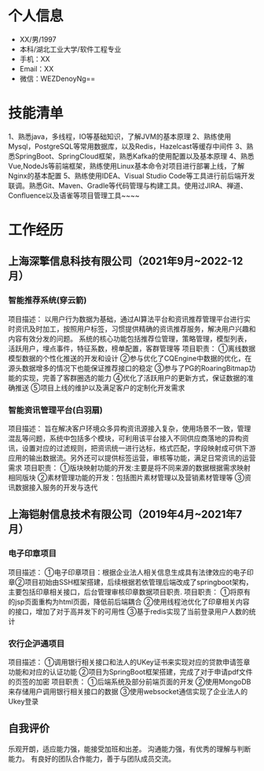 # 个人信息

- XX/男/1997
- 本科/湖北工业大学/软件工程专业
- 手机：XX
- Email：XX
- 微信：WEZDenoyNg==


# 技能清单
1、熟悉java，多线程，IO等基础知识，了解JVM的基本原理
2、熟练使用Mysql，PostgreSQL等常用数据库，以及Redis，Hazelcast等缓存中间件
3、熟悉SpringBoot、SpringCloud框架，熟悉Kafka的使用配置以及基本原理
4、熟悉Vue,NodeJs等前端框架，熟练使用Linux基本命令对项目进行部署上线，了解Nginx的基本配置
5、熟练使用IDEA、Visual Studio Code等工具进行前后端开发联调。熟悉Git、Maven、Gradle等代码管理与构建工具。使用过JIRA、禅道、Confluence以及语雀等项目管理工具~~~~
      
# 工作经历
## 上海深擎信息科技有限公司（2021年9月~2022-12月）

### 智能推荐系统(穿云箭) 
  项目描述：
        以用户行为数据为基础，通过AI算法平台和资讯推荐管理平台进行实时资讯及时加工，按照用户标签，习惯提供精确的资讯推荐服务，解决用户兴趣和内容有效分发的问题。
系统的核心功能包括推荐位管理，策略管理，模型列表，活跃用户，埋点事件，特征系数，榜单配置，客群管理等
  项目职责：
    ①离线数据模型数据的个性化推送的开发和设计
    ②参与优化了CQEngine中数据的优化，在源头数据增多的情况下也能保证推荐接口的稳定
    ③参与了PG的RoaringBitmap功能的实现，完善了客群圈选的能力
    ④优化了活跃用户的更新方式，保证数据的准确推送
    ⑤项目上线的维护以及满足客户的定制化开发需求


### 智能资讯管理平台(白羽扇)
  项目描述：
     旨在解决客户环境众多异构资讯源接入复杂，使用场景不一致，管理混乱等问题，系统中包括多个模块，可利用该平台接入不同供应商落地的异构资讯，设置对应的过滤规则，把资讯统一进行达标，格式匹配，字段映射成可供下游应用的输出数据流。另外还可以提供标签运营，审核等功能，满足日常资讯的运营需求
  项目职责：
    ①版块映射功能的开发:主要是将不同来源的数据根据需求映射相同版块
    ②素材管理功能的开发：包括图片素材管理以及营销素材管理等
    ③资讯数据接入服务的开发与迭代


## 上海铠射信息技术有限公司（2019年4月~2021年7月）

### 电子印章项目
   项目描述：
     ①电子印章项目：根据企业法人相关信息生成具有法律效应的电子印章②项目初始由SSH框架搭建，后续根据若依管理后端改成了springboot架构，主要包括印章相关接口，后台管理审核印章数据项目职责.
   项目职责：
    ①将原有的jsp页面重构为html页面，降低前后端耦合
    ②使用线程池优化了印章相关内容的接口，增加了对于高并发下的可用性
    ③基于redis实现了当前登录用户人数的统计


### 农行企沪通项目
  项目描述：
    ①调用银行相关接口和法人的UKey证书来实现对应的贷款申请签章功能和对应的认证功能
    ②项目为SpringBoot框架搭建，完成了对于申请pdf文件的页签的加密
  项目职责：
    ①后端系统及部分前端页面的开发
    ②使用MongoDB来存储用户调用银行相关接口的数据
    ③使用websocket通信实现了企业法人的Ukey登录


  ## 自我评价
乐观开朗，适应能⼒强，能接受加班和出差。
沟通能⼒强，有优秀的理解与判断能⼒。
有良好的团队合作能⼒，善于与团队成员交流。
  
  
